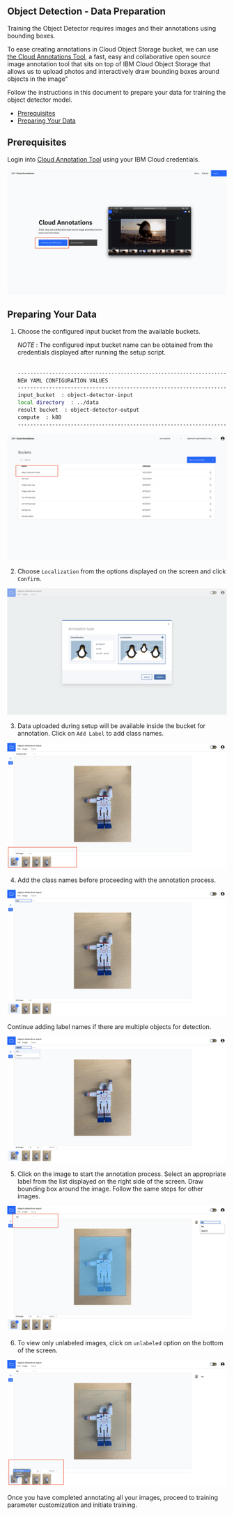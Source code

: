 ## Object Detection - Data Preparation

Training the Object Detector requires images and their annotations using bounding boxes.

To ease creating annotations in Cloud Object Storage bucket, we can use [the Cloud Annotations Tool](https://cloud.annotations.ai/login), 
a fast, easy and collaborative open source image annotation tool that sits on top of IBM Cloud Object Storage 
that allows us to upload photos and interactively draw bounding boxes around objects in the image"

Follow the instructions in this document to prepare your data for training the object detector model.
- [Prerequisites](#prerequisites)
- [Preparing Your Data](#preparing-your-data)

## Prerequisites

Login into [Cloud Annotation Tool](https://cloud.annotations.ai/login) using your IBM Cloud credentials.

![login](imgs/login.png)

## Preparing Your Data

1. Choose the configured input bucket from the available buckets.

   _NOTE_ : The configured input bucket name can be obtained from the credentials displayed after running 
            the setup script. 
   
   ```bash
   
   ------------------------------------------------------------------------------
   NEW YAML CONFIGURATION VALUES
   ------------------------------------------------------------------------------
   input_bucket  : object-detector-input
   local directory  : ../data
   result bucket  : object-detector-output
   compute  : k80
   ------------------------------------------------------------------------------

   ```
   
![bucket](imgs/bucket.png)
   
2. Choose `Localization` from the options displayed on the screen and click `Confirm`.

![choice](imgs/choice.png)

3. Data uploaded during setup will be available inside the bucket for annotation. Click on `Add Label` to add
   class names.
   
![annotate](imgs/data.png)

4. Add the class names before proceeding with the annotation process.

![label](imgs/label.png)

  Continue adding label names if there are multiple objects for detection.
  
![multiple](imgs/multiple_objects.png)

5. Click on the image to start the annotation process. Select an appropriate label from the list displayed on the
   right side of the screen. Draw bounding box around the image. Follow the same steps for other images.

![process](imgs/bounding_box.png)

6. To view only unlabeled images, click on `unlabeled` option on the bottom of the screen.

![unlabeled](imgs/unlabeled.png)

Once you have completed annotating all your images, proceed to training parameter customization and initiate training.



